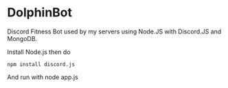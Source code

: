 # DolphinBot
Discord Fitness Bot used by my servers using Node.JS with Discord.JS and MongoDB.

Install Node.js then do
```
npm install discord.js
```
And run with node app.js
